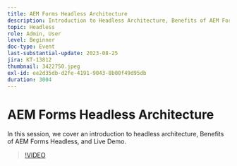 ```yaml
---
title: AEM Forms Headless Architecture
description: Introduction to Headless Architecture, Benefits of AEM Forms Headless, and Live Demo.
topic: Headless
role: Admin, User
level: Beginner
doc-type: Event
last-substantial-update: 2023-08-25
jira: KT-13812
thumbnail: 3422750.jpeg
exl-id: ee2d35db-d2fe-4191-9043-8b00f49d95db
duration: 3004
---
```

# AEM Forms Headless Architecture

In this session, we cover an introduction to headless architecture, Benefits of AEM Forms Headless, and Live Demo.

>[!VIDEO](https://video.tv.adobe.com/v/3422750/?learn=on)
